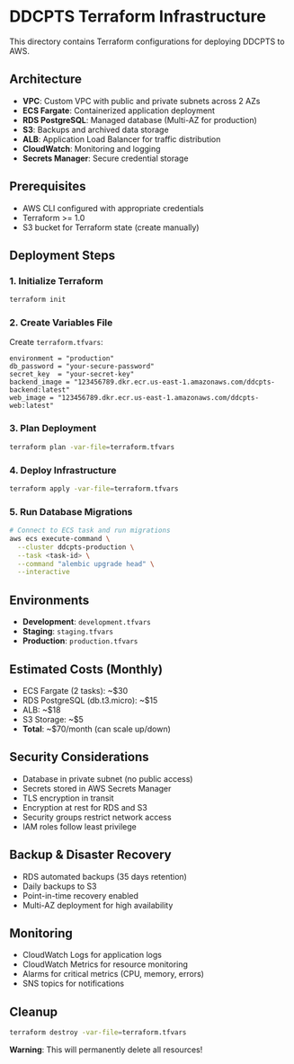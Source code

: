 # DDCPTS Terraform Infrastructure

This directory contains Terraform configurations for deploying DDCPTS to AWS.

## Architecture

- **VPC**: Custom VPC with public and private subnets across 2 AZs
- **ECS Fargate**: Containerized application deployment
- **RDS PostgreSQL**: Managed database (Multi-AZ for production)
- **S3**: Backups and archived data storage
- **ALB**: Application Load Balancer for traffic distribution
- **CloudWatch**: Monitoring and logging
- **Secrets Manager**: Secure credential storage

## Prerequisites

- AWS CLI configured with appropriate credentials
- Terraform >= 1.0
- S3 bucket for Terraform state (create manually)

## Deployment Steps

### 1. Initialize Terraform

```bash
terraform init
```

### 2. Create Variables File

Create `terraform.tfvars`:

```hcl
environment = "production"
db_password = "your-secure-password"
secret_key  = "your-secret-key"
backend_image = "123456789.dkr.ecr.us-east-1.amazonaws.com/ddcpts-backend:latest"
web_image = "123456789.dkr.ecr.us-east-1.amazonaws.com/ddcpts-web:latest"
```

### 3. Plan Deployment

```bash
terraform plan -var-file=terraform.tfvars
```

### 4. Deploy Infrastructure

```bash
terraform apply -var-file=terraform.tfvars
```

### 5. Run Database Migrations

```bash
# Connect to ECS task and run migrations
aws ecs execute-command \
  --cluster ddcpts-production \
  --task <task-id> \
  --command "alembic upgrade head" \
  --interactive
```

## Environments

- **Development**: `development.tfvars`
- **Staging**: `staging.tfvars`
- **Production**: `production.tfvars`

## Estimated Costs (Monthly)

- ECS Fargate (2 tasks): ~$30
- RDS PostgreSQL (db.t3.micro): ~$15
- ALB: ~$18
- S3 Storage: ~$5
- **Total**: ~$70/month (can scale up/down)

## Security Considerations

- Database in private subnet (no public access)
- Secrets stored in AWS Secrets Manager
- TLS encryption in transit
- Encryption at rest for RDS and S3
- Security groups restrict network access
- IAM roles follow least privilege

## Backup & Disaster Recovery

- RDS automated backups (35 days retention)
- Daily backups to S3
- Point-in-time recovery enabled
- Multi-AZ deployment for high availability

## Monitoring

- CloudWatch Logs for application logs
- CloudWatch Metrics for resource monitoring
- Alarms for critical metrics (CPU, memory, errors)
- SNS topics for notifications

## Cleanup

```bash
terraform destroy -var-file=terraform.tfvars
```

**Warning**: This will permanently delete all resources!
